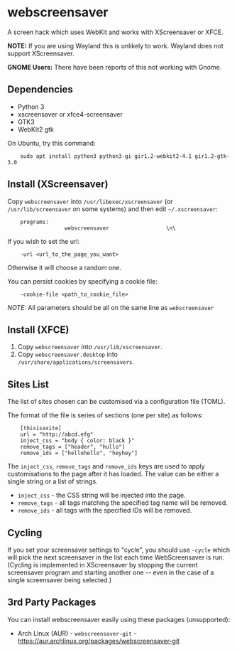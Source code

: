 webscreensaver
==============

A screen hack which uses WebKit and works with XScreensaver or XFCE.

**NOTE:** If you are using Wayland this is unlikely to work. Wayland does not support XScreensaver.

**GNOME Users:** There have been reports of this not working with Gnome.

Dependencies
------------

 * Python 3
 * xscreensaver or xfce4-screensaver
 * GTK3
 * WebKit2 gtk

On Ubuntu, try this command:

```
    sudo apt install python3 python3-gi gir1.2-webkit2-4.1 gir1.2-gtk-3.0
```

Install (XScreensaver)
----------------------

Copy `webscreensaver` into `/usr/libexec/xscreensaver` (or `/usr/lib/screensaver` on some systems) and then edit `~/.xscreensaver`:

```
    programs:
                  webscreensaver                  \n\
```

If you wish to set the url:

```
    -url <url_to_the_page_you_want>
```

Otherwise it will choose a random one.

You can persist cookies by specifying a cookie file:

```
    -cookie-file <path_to_cookie_file>
```

*NOTE:* All parameters should be all on the same line as `webscreensaver`

Install (XFCE)
--------------

 1. Copy `webscreensaver` into `/usr/lib/xscreensaver`.
 2. Copy `webscreensaver.desktop` into `/usr/share/applications/screensavers`.

Sites List
----------

The list of sites chosen can be customised via a configuration file (TOML).

The format of the file is series of sections (one per site) as follows:

```
    [thisisasite]
    url = "http://abcd.efg"
    inject_css = "body { color: black }"
    remove_tags = ["header", "hullo"]
    remove_ids = ["hellohello", "heyhey"]
```

The `inject_css`, `remove_tags` and `remove_ids` keys are used to apply
customisations to the page after it has loaded. The value can be either
a single string or a list of strings.

 * `inject_css`  - the CSS string will be injected into the page.
 * `remove_tags` - all tags matching the specified tag name will be removed.
 * `remove_ids`  - all tags with the specified IDs will be removed.

Cycling
-------

If you set your screensaver settings to "cycle", you should use
`-cycle` which will pick the next screensaver in the list each time
WebScreensaver is run. (Cycling is implemented in XScreensaver by stopping
the current screensaver program and starting another one -- even in the
case of a single screensaver being selected.)

3rd Party Packages
------------------

You can install webscreensaver easily using these packages (unsupported):

 * Arch Linux (AUR) - `webscreensaver-git` - https://aur.archlinux.org/packages/webscreensaver-git
